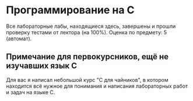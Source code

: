 # Программирование на C
Все лабораторные лабы, находящиеся здесь, завершены и прошли проверку тестами от лектора (на 100%).
Оценка по предмету: 5 (автомат).
## Примечание для первокурсников, ещё не изучавших язык C
Для вас я написал небольшой курс "C для чайников", в котором находится всё нужное для понимания и написания лабораторных работ и задач на языке C.
